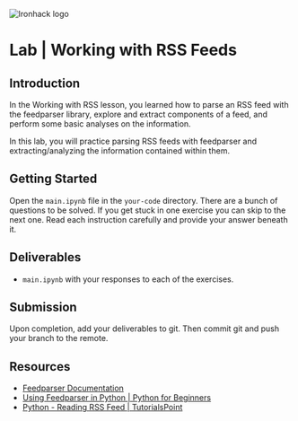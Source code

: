 ![Ironhack logo](https://i.imgur.com/1QgrNNw.png)

# Lab | Working with RSS Feeds

## Introduction

In the Working with RSS lesson, you learned how to parse an RSS feed with the feedparser library, explore and extract components of a feed, and perform some basic analyses on the information.

In this lab, you will practice parsing RSS feeds with feedparser and extracting/analyzing the information contained within them.

## Getting Started

Open the `main.ipynb` file in the `your-code` directory. There are a bunch of questions to be solved. If you get stuck in one exercise you can skip to the next one. Read each instruction carefully and provide your answer beneath it.

## Deliverables

- `main.ipynb` with your responses to each of the exercises.

## Submission

Upon completion, add your deliverables to git. Then commit git and push your branch to the remote.

## Resources

- [Feedparser Documentation](https://pythonhosted.org/feedparser/)
- [Using Feedparser in Python | Python for Beginners](https://www.pythonforbeginners.com/feedparser/using-feedparser-in-python)
- [Python - Reading RSS Feed | TutorialsPoint](https://www.tutorialspoint.com/python/python_reading_rss_feed.htm)



